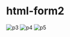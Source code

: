 # html-form2
![p3](https://github.com/codervipsingh/html-form2/assets/120233689/8f9ef7ab-c28c-4a64-8f5a-42f1be4f78b0)
![p4](https://github.com/codervipsingh/html-form2/assets/120233689/095e4c01-5256-429a-9a0b-1aa529e84f0f)
![p5](https://github.com/codervipsingh/html-form2/assets/120233689/f4940882-616d-4d1a-818f-a18f8b051f0d)
